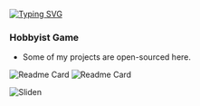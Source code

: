 [![Typing SVG](https://readme-typing-svg.demolab.com?font=Fira+Code&pause=1000&color=6793F7&width=435&lines=Hi%2C+everyone!+I'm+Sauma+Mardhatullah.;Welcome+to+my+Github+profile!+)](https://git.io/typing-svg)

### Hobbyist Game
- Some of my projects are open-sourced here.

![Readme Card](https://github-readme-stats.vercel.app/api?username=Kanvret12&count_private=false&show_icons=true&theme=tokyonight)
![Readme Card](https://github-readme-stats.vercel.app/api/top-langs/?username=Kanvret12&layout=compact&theme=tokyonight)
<p align="left"> <img src="https://count.getloli.com/get/@sliden101?theme=rule34" alt="Sliden" /> </p>
